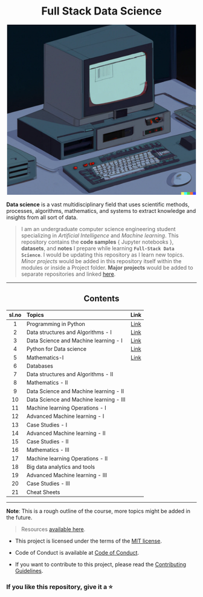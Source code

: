 <div align="center">

# Full Stack Data Science

<img src="./DALL-E_Generated.png" width="500" height="450" alt="DALL-E Generated Image of a old computer" />

</div>

**Data science** is a vast multidisciplinary field that uses scientific methods, processes, algorithms, mathematics, and systems to extract knowledge and insights from all sort of data.

> I am an undergraduate computer science engineering student specializing in _Artificial Intelligence_ and _Machine learning_. This repository contains the **code samples** { Jupyter notebooks }, **datasets**, and **notes** I prepare while learning **`Full-Stack Data Science`**. I would be updating this repository as I learn new topics. _Minor projects_ would be added in this repository itself within the modules or inside a Project folder. **Major projects** would be added to separate repositories and linked [here](./Major_Projects.md).

---

<div align="center">

## Contents

| sl.no | Topics                                  |                               Link                                |
| :---: | :-------------------------------------- | :---------------------------------------------------------------: |
|   1   | Programming in Python                   | [Link](./01.%20Introduction%20to%20Programming%20using%20Python/) |
|   2   | Data structures and Algorithms - I      |                      [Link](./02.%20DSA-I/)                       |
|   3   | Data Science and Machine learning - I   |                      [Link](./03.%20DSML-I/)                      |
|   4   | Python for Data science                 |                [Link](./04.%20Python%20for%20DS/)                 |
|   5   | Mathematics-I                           |                  [Link](./05.%20Mathematics-I/)                   |
|   6   | Databases                               |
|   7   | Data structures and Algorithms - II     |
|   8   | Mathematics - II                        |
|   9   | Data Science and Machine learning - II  |
|  10   | Data Science and Machine learning - III |
|  11   | Machine learning Operations - I         |
|  12   | Advanced Machine learning - I           |
|  13   | Case Studies - I                        |
|  14   | Advanced Machine learning - II          |
|  15   | Case Studies - II                       |
|  16   | Mathematics - III                       |
|  17   | Machine learning Operations - II        |
|  18   | Big data analytics and tools            |
|  19   | Advanced Machine learning - III         |
|  20   | Case Studies - III                      |
|  21   | Cheat Sheets                            |

</div>

---

**Note**: This is a rough outline of the course, more topics might be added in the future.

> Resources [available here](/Resources.md).

- This project is licensed under the terms of the [MIT license](/LICENSE).

- Code of Conduct is available at [Code of Conduct](/CODE_OF_CONDUCT.md).

- If you want to contribute to this project, please read the [Contributing Guidelines](/CONTRIBUTING.md).

### If you like this repository, give it a ⭐️
